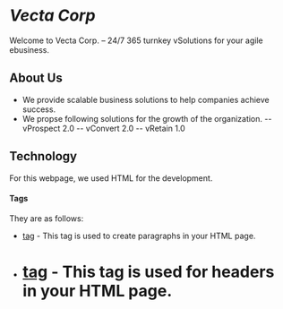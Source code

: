 # _Vecta Corp_
Welcome to Vecta Corp. – 24/7 365 turnkey vSolutions for your agile ebusiness.


## About Us

- We provide scalable business solutions to help companies achieve success.
- We propse following solutions for the growth of the organization.
-- vProspect 2.0 
-- vConvert 2.0
-- vRetain 1.0

## Technology
For this webpage, we used HTML for the development.
#### Tags 
They are as follows:
- [<p> tag](https://www.w3docs.com/learn-html/html-p-tag.html) - This tag is used to create paragraphs in your HTML page.
- [<h1> tag](https://www.w3schools.com/tags/tag_header.asp) - This tag is used for headers in your HTML page.



